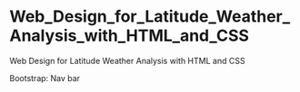 # Web_Design_for_Latitude_Weather_Analysis_with_HTML_and_CSS
Web Design for Latitude Weather Analysis with HTML and CSS


Bootstrap: 
Nav bar 
